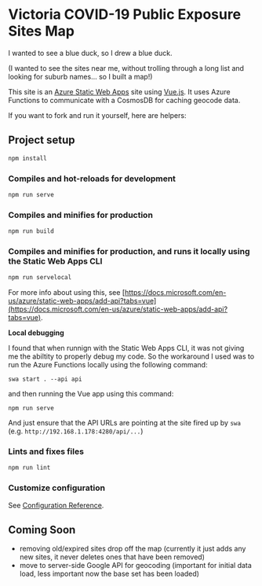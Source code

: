 # Victoria COVID-19 Public Exposure Sites Map

I wanted to see a blue duck, so I drew a blue duck.

(I wanted to see the sites near me, without trolling through a long list and looking for suburb names... so I built a map!)

This site is an [Azure Static Web Apps](https://docs.microsoft.com/azure/static-web-apps/overview) site using [Vue.js](https://vuejs.org/).  It uses Azure Functions to communicate with a CosmosDB for caching geocode data.

If you want to fork and run it yourself, here are helpers:

## Project setup

```bash
npm install
```

### Compiles and hot-reloads for development

```bash
npm run serve
```

### Compiles and minifies for production

```bash
npm run build
```

### Compiles and minifies for production, and runs it locally using the Static Web Apps CLI

```bash
npm run servelocal
```

For more info about using this, see [https://docs.microsoft.com/en-us/azure/static-web-apps/add-api?tabs=vue](https://docs.microsoft.com/en-us/azure/static-web-apps/add-api?tabs=vue).

**Local debugging**

I found that when runnign with the Static Web Apps CLI, it was not giving me the abiltity to properly debug my code.  So the workaround I used was to run the Azure Functions locally using the following command:

```base
swa start . --api api 
```

and then running the Vue app using this command:

```base
npm run serve
```

And just ensure that the API URLs are pointing at the site fired up by `swa` (e.g. `http://192.168.1.178:4280/api/...`)

### Lints and fixes files

```bash
npm run lint
```

### Customize configuration

See [Configuration Reference](https://cli.vuejs.org/config/).

## Coming Soon
- removing old/expired sites drop off the map (currently it just adds any new sites, it never deletes ones that have been removed)
- move to server-side Google API for geocoding (important for initial data load, less important now the base set has been loaded)